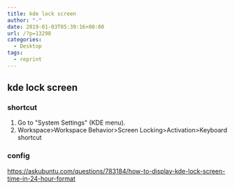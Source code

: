 ```yaml
---
title: kde lock screen
author: "-"
date: 2019-01-03T05:39:16+00:00
url: /?p=13298
categories:
  - Desktop
tags:
  - reprint
---
```

## kde lock screen

### shortcut

1. Go to "System Settings" (KDE menu).
2. Workspace>Workspace Behavior>Screen Locking>Activation>Keyboard shortcut

### config

<https://askubuntu.com/questions/783184/how-to-display-kde-lock-screen-time-in-24-hour-format>
